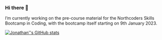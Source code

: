 ### Hi there 👋

I’m currently working on the pre-course material for the Northcoders Skills Bootcamp in Coding, with the bootcamp itself starting on 9th January 2023.

[![Jonathan''s GitHub stats](https://github-readme-stats.vercel.app/api?username=jbhall4291&count_private=true)](https://github.com/anuraghazra/github-readme-stats)


<!--
**jbhall4291/jbhall4291** is a ✨ _special_ ✨ repository because its `README.md` (this file) appears on your GitHub profile.

Here are some ideas to get you started:

- 🔭 I’m currently working on ...
- 🌱 I’m currently learning ...
- 👯 I’m looking to collaborate on ...
- 🤔 I’m looking for help with ...
- 💬 Ask me about ...
- 📫 How to reach me: ...
- 😄 Pronouns: ...
- ⚡ Fun fact: ...
-->
